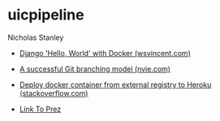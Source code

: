 # uicpipeline 
Nicholas Stanley

- [Django 'Hello, World' with Docker (wsvincent.com)](https://wsvincent.com/django-hello-world-with-docker/)
- [A successful Git branching model (nvie.com)](https://nvie.com/posts/a-successful-git-branching-model/)
- [Deploy docker container from external registry to Heroku (stackoverflow.com)](https://stackoverflow.com/questions/42611622/deploy-docker-container-from-external-registry-to-heroku)


- [Link To Prez](https://docs.google.com/presentation/d/1Oe085myfBEU9X9gafmYhpcdNLY59WMPlIWRxgqOfyrw/edit?usp=sharing)
